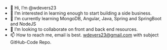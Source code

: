 - 👋 Hi, I’m @wdevers23
- 👀 I’m interested in learning enough to start building a side business.
- 🌱 I’m currently learning MongoDB, Angular, Java, Spring and SpringBoot and NodeJS
- 💞️ I’m looking to collaborate on front and back end resources.
- 📫 How to reach me, email is best. wdevers23@gmail.com with subject GitHub-Code Repo.

<!---
wdevers23/wdevers23 is a ✨ special ✨ repository because its `README.md` (this file) appears on your GitHub profile.
You can click the Preview link to take a look at your changes.
--->
